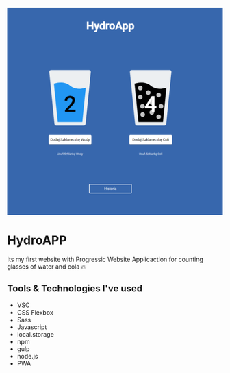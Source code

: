 ![Screenshots](src/assets/img/cover.png)
# HydroAPP

Its my first website with Progressic Website Applicaction for counting glasses of water and cola 🔥

## Tools & Technologies I've used
* VSC
* CSS Flexbox
* Sass
* Javascript
* local.storage
* npm
* gulp
* node.js
* PWA
